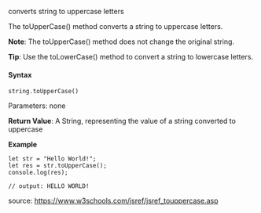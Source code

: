 converts string to uppercase letters

The toUpperCase() method converts a string to uppercase letters.

**Note**: The toUpperCase() method does not change the original string.

**Tip**: Use the toLowerCase() method to convert a string to lowercase letters.

#### Syntax

`string.toUpperCase()`

Parameters: none

**Return Value**:	A String, representing the value of a string converted to uppercase


**Example**

```
let str = "Hello World!";
let res = str.toUpperCase();
console.log(res);

// output: HELLO WORLD!
```

source: https://www.w3schools.com/jsref/jsref_touppercase.asp
